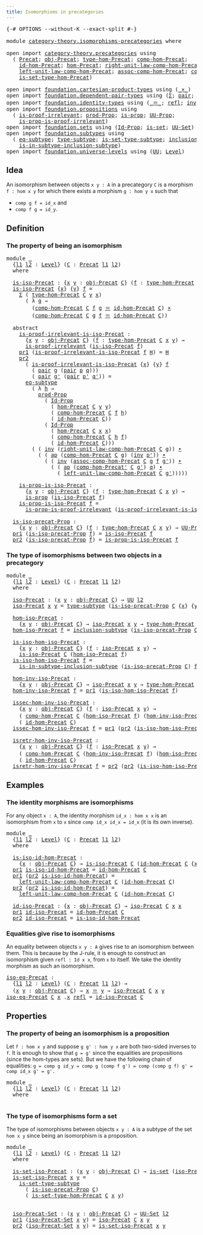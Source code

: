 ```yaml
---
title: Isomorphisms in precategories
---
```


<pre class="Agda"><a id="55" class="Symbol">{-#</a> <a id="59" class="Keyword">OPTIONS</a> <a id="67" class="Pragma">--without-K</a> <a id="79" class="Pragma">--exact-split</a> <a id="93" class="Symbol">#-}</a>

<a id="98" class="Keyword">module</a> <a id="105" href="category-theory.isomorphisms-precategories.html" class="Module">category-theory.isomorphisms-precategories</a> <a id="148" class="Keyword">where</a>

<a id="155" class="Keyword">open</a> <a id="160" class="Keyword">import</a> <a id="167" href="category-theory.precategories.html" class="Module">category-theory.precategories</a> <a id="197" class="Keyword">using</a>
  <a id="205" class="Symbol">(</a> <a id="207" href="category-theory.precategories.html#2237" class="Function">Precat</a><a id="213" class="Symbol">;</a> <a id="215" href="category-theory.precategories.html#2550" class="Function">obj-Precat</a><a id="225" class="Symbol">;</a> <a id="227" href="category-theory.precategories.html#2669" class="Function">type-hom-Precat</a><a id="242" class="Symbol">;</a> <a id="244" href="category-theory.precategories.html#3051" class="Function">comp-hom-Precat</a><a id="259" class="Symbol">;</a>
    <a id="265" href="category-theory.precategories.html#3826" class="Function">id-hom-Precat</a><a id="278" class="Symbol">;</a> <a id="280" href="category-theory.precategories.html#2595" class="Function">hom-Precat</a><a id="290" class="Symbol">;</a> <a id="292" href="category-theory.precategories.html#4116" class="Function">right-unit-law-comp-hom-Precat</a><a id="322" class="Symbol">;</a>
    <a id="328" href="category-theory.precategories.html#3929" class="Function">left-unit-law-comp-hom-Precat</a><a id="357" class="Symbol">;</a> <a id="359" href="category-theory.precategories.html#3376" class="Function">assoc-comp-hom-Precat</a><a id="380" class="Symbol">;</a> <a id="382" href="category-theory.precategories.html#3218" class="Function">comp-hom-Precat&#39;</a><a id="398" class="Symbol">;</a>
    <a id="404" href="category-theory.precategories.html#2767" class="Function">is-set-type-hom-Precat</a><a id="426" class="Symbol">)</a>
    
<a id="433" class="Keyword">open</a> <a id="438" class="Keyword">import</a> <a id="445" href="foundation.cartesian-product-types.html" class="Module">foundation.cartesian-product-types</a> <a id="480" class="Keyword">using</a> <a id="486" class="Symbol">(</a><a id="487" href="foundation-core.cartesian-product-types.html#590" class="Function Operator">_×_</a><a id="490" class="Symbol">)</a>
<a id="492" class="Keyword">open</a> <a id="497" class="Keyword">import</a> <a id="504" href="foundation.dependent-pair-types.html" class="Module">foundation.dependent-pair-types</a> <a id="536" class="Keyword">using</a> <a id="542" class="Symbol">(</a><a id="543" href="foundation-core.dependent-pair-types.html#515" class="Record">Σ</a><a id="544" class="Symbol">;</a> <a id="546" href="foundation-core.dependent-pair-types.html#588" class="InductiveConstructor">pair</a><a id="550" class="Symbol">;</a> <a id="552" href="foundation-core.dependent-pair-types.html#605" class="Field">pr1</a><a id="555" class="Symbol">;</a> <a id="557" href="foundation-core.dependent-pair-types.html#617" class="Field">pr2</a><a id="560" class="Symbol">)</a>
<a id="562" class="Keyword">open</a> <a id="567" class="Keyword">import</a> <a id="574" href="foundation.identity-types.html" class="Module">foundation.identity-types</a> <a id="600" class="Keyword">using</a> <a id="606" class="Symbol">(</a><a id="607" href="foundation-core.identity-types.html#1865" class="Function Operator">_＝_</a><a id="610" class="Symbol">;</a> <a id="612" href="foundation-core.identity-types.html#1820" class="InductiveConstructor">refl</a><a id="616" class="Symbol">;</a> <a id="618" href="foundation-core.identity-types.html#2729" class="Function">inv</a><a id="621" class="Symbol">;</a> <a id="623" href="foundation-core.identity-types.html#2425" class="Function Operator">_∙_</a><a id="626" class="Symbol">;</a> <a id="628" href="foundation-core.identity-types.html#4003" class="Function">ap</a><a id="630" class="Symbol">)</a>
<a id="632" class="Keyword">open</a> <a id="637" class="Keyword">import</a> <a id="644" href="foundation.propositions.html" class="Module">foundation.propositions</a> <a id="668" class="Keyword">using</a>
  <a id="676" class="Symbol">(</a> <a id="678" href="foundation-core.propositions.html#2278" class="Function">is-proof-irrelevant</a><a id="697" class="Symbol">;</a> <a id="699" href="foundation-core.propositions.html#5874" class="Function">prod-Prop</a><a id="708" class="Symbol">;</a> <a id="710" href="foundation-core.propositions.html#1309" class="Function">is-prop</a><a id="717" class="Symbol">;</a> <a id="719" href="foundation-core.propositions.html#1393" class="Function">UU-Prop</a><a id="726" class="Symbol">;</a>
    <a id="732" href="foundation-core.propositions.html#3220" class="Function">is-prop-is-proof-irrelevant</a><a id="759" class="Symbol">)</a>
<a id="761" class="Keyword">open</a> <a id="766" class="Keyword">import</a> <a id="773" href="foundation.sets.html" class="Module">foundation.sets</a> <a id="789" class="Keyword">using</a> <a id="795" class="Symbol">(</a><a id="796" href="foundation-core.sets.html#1420" class="Function">Id-Prop</a><a id="803" class="Symbol">;</a> <a id="805" href="foundation-core.sets.html#1113" class="Function">is-set</a><a id="811" class="Symbol">;</a> <a id="813" href="foundation-core.sets.html#1190" class="Function">UU-Set</a><a id="819" class="Symbol">)</a>
<a id="821" class="Keyword">open</a> <a id="826" class="Keyword">import</a> <a id="833" href="foundation.subtypes.html" class="Module">foundation.subtypes</a> <a id="853" class="Keyword">using</a>
  <a id="861" class="Symbol">(</a> <a id="863" href="foundation-core.subtypes.html#3384" class="Function">eq-subtype</a><a id="873" class="Symbol">;</a> <a id="875" href="foundation-core.subtypes.html#2555" class="Function">type-subtype</a><a id="887" class="Symbol">;</a> <a id="889" href="foundation-core.subtypes.html#5281" class="Function">is-set-type-subtype</a><a id="908" class="Symbol">;</a> <a id="910" href="foundation-core.subtypes.html#2621" class="Function">inclusion-subtype</a><a id="927" class="Symbol">;</a>
    <a id="933" href="foundation-core.subtypes.html#2850" class="Function">is-in-subtype-inclusion-subtype</a><a id="964" class="Symbol">)</a>
<a id="966" class="Keyword">open</a> <a id="971" class="Keyword">import</a> <a id="978" href="foundation.universe-levels.html" class="Module">foundation.universe-levels</a> <a id="1005" class="Keyword">using</a> <a id="1011" class="Symbol">(</a><a id="1012" href="foundation-core.universe-levels.html#235" class="Primitive">UU</a><a id="1014" class="Symbol">;</a> <a id="1016" href="Agda.Primitive.html#597" class="Postulate">Level</a><a id="1021" class="Symbol">)</a>
</pre>
## Idea

An isomorphism between objects `x y : A` in a precategory `C` is a morphism `f : hom x y` for which there exists a morphism `g : hom y x` such that
- `comp g f = id_x` and
- `comp f g = id_y`.

## Definition

### The property of being an isomorphism

<pre class="Agda"><a id="1296" class="Keyword">module</a> <a id="1303" href="category-theory.isomorphisms-precategories.html#1303" class="Module">_</a>
  <a id="1307" class="Symbol">{</a><a id="1308" href="category-theory.isomorphisms-precategories.html#1308" class="Bound">l1</a> <a id="1311" href="category-theory.isomorphisms-precategories.html#1311" class="Bound">l2</a> <a id="1314" class="Symbol">:</a> <a id="1316" href="Agda.Primitive.html#597" class="Postulate">Level</a><a id="1321" class="Symbol">}</a> <a id="1323" class="Symbol">(</a><a id="1324" href="category-theory.isomorphisms-precategories.html#1324" class="Bound">C</a> <a id="1326" class="Symbol">:</a> <a id="1328" href="category-theory.precategories.html#2237" class="Function">Precat</a> <a id="1335" href="category-theory.isomorphisms-precategories.html#1308" class="Bound">l1</a> <a id="1338" href="category-theory.isomorphisms-precategories.html#1311" class="Bound">l2</a><a id="1340" class="Symbol">)</a>
  <a id="1344" class="Keyword">where</a>

  <a id="1353" href="category-theory.isomorphisms-precategories.html#1353" class="Function">is-iso-Precat</a> <a id="1367" class="Symbol">:</a> <a id="1369" class="Symbol">{</a><a id="1370" href="category-theory.isomorphisms-precategories.html#1370" class="Bound">x</a> <a id="1372" href="category-theory.isomorphisms-precategories.html#1372" class="Bound">y</a> <a id="1374" class="Symbol">:</a> <a id="1376" href="category-theory.precategories.html#2550" class="Function">obj-Precat</a> <a id="1387" href="category-theory.isomorphisms-precategories.html#1324" class="Bound">C</a><a id="1388" class="Symbol">}</a> <a id="1390" class="Symbol">(</a><a id="1391" href="category-theory.isomorphisms-precategories.html#1391" class="Bound">f</a> <a id="1393" class="Symbol">:</a> <a id="1395" href="category-theory.precategories.html#2669" class="Function">type-hom-Precat</a> <a id="1411" href="category-theory.isomorphisms-precategories.html#1324" class="Bound">C</a> <a id="1413" href="category-theory.isomorphisms-precategories.html#1370" class="Bound">x</a> <a id="1415" href="category-theory.isomorphisms-precategories.html#1372" class="Bound">y</a><a id="1416" class="Symbol">)</a> <a id="1418" class="Symbol">→</a> <a id="1420" href="foundation-core.universe-levels.html#235" class="Primitive">UU</a> <a id="1423" href="category-theory.isomorphisms-precategories.html#1311" class="Bound">l2</a>
  <a id="1428" href="category-theory.isomorphisms-precategories.html#1353" class="Function">is-iso-Precat</a> <a id="1442" class="Symbol">{</a><a id="1443" href="category-theory.isomorphisms-precategories.html#1443" class="Bound">x</a><a id="1444" class="Symbol">}</a> <a id="1446" class="Symbol">{</a><a id="1447" href="category-theory.isomorphisms-precategories.html#1447" class="Bound">y</a><a id="1448" class="Symbol">}</a> <a id="1450" href="category-theory.isomorphisms-precategories.html#1450" class="Bound">f</a> <a id="1452" class="Symbol">=</a>
    <a id="1458" href="foundation-core.dependent-pair-types.html#515" class="Record">Σ</a> <a id="1460" class="Symbol">(</a> <a id="1462" href="category-theory.precategories.html#2669" class="Function">type-hom-Precat</a> <a id="1478" href="category-theory.isomorphisms-precategories.html#1324" class="Bound">C</a> <a id="1480" href="category-theory.isomorphisms-precategories.html#1447" class="Bound">y</a> <a id="1482" href="category-theory.isomorphisms-precategories.html#1443" class="Bound">x</a><a id="1483" class="Symbol">)</a>
      <a id="1491" class="Symbol">(</a> <a id="1493" class="Symbol">λ</a> <a id="1495" href="category-theory.isomorphisms-precategories.html#1495" class="Bound">g</a> <a id="1497" class="Symbol">→</a>
        <a id="1507" class="Symbol">(</a><a id="1508" href="category-theory.precategories.html#3051" class="Function">comp-hom-Precat</a> <a id="1524" href="category-theory.isomorphisms-precategories.html#1324" class="Bound">C</a> <a id="1526" href="category-theory.isomorphisms-precategories.html#1450" class="Bound">f</a> <a id="1528" href="category-theory.isomorphisms-precategories.html#1495" class="Bound">g</a> <a id="1530" href="foundation-core.identity-types.html#1865" class="Function Operator">＝</a> <a id="1532" href="category-theory.precategories.html#3826" class="Function">id-hom-Precat</a> <a id="1546" href="category-theory.isomorphisms-precategories.html#1324" class="Bound">C</a><a id="1547" class="Symbol">)</a> <a id="1549" href="foundation-core.cartesian-product-types.html#590" class="Function Operator">×</a>
        <a id="1559" class="Symbol">(</a><a id="1560" href="category-theory.precategories.html#3051" class="Function">comp-hom-Precat</a> <a id="1576" href="category-theory.isomorphisms-precategories.html#1324" class="Bound">C</a> <a id="1578" href="category-theory.isomorphisms-precategories.html#1495" class="Bound">g</a> <a id="1580" href="category-theory.isomorphisms-precategories.html#1450" class="Bound">f</a> <a id="1582" href="foundation-core.identity-types.html#1865" class="Function Operator">＝</a> <a id="1584" href="category-theory.precategories.html#3826" class="Function">id-hom-Precat</a> <a id="1598" href="category-theory.isomorphisms-precategories.html#1324" class="Bound">C</a><a id="1599" class="Symbol">))</a>

  <a id="1605" class="Keyword">abstract</a>
    <a id="1618" href="category-theory.isomorphisms-precategories.html#1618" class="Function">is-proof-irrelevant-is-iso-Precat</a> <a id="1652" class="Symbol">:</a>
      <a id="1660" class="Symbol">{</a><a id="1661" href="category-theory.isomorphisms-precategories.html#1661" class="Bound">x</a> <a id="1663" href="category-theory.isomorphisms-precategories.html#1663" class="Bound">y</a> <a id="1665" class="Symbol">:</a> <a id="1667" href="category-theory.precategories.html#2550" class="Function">obj-Precat</a> <a id="1678" href="category-theory.isomorphisms-precategories.html#1324" class="Bound">C</a><a id="1679" class="Symbol">}</a> <a id="1681" class="Symbol">(</a><a id="1682" href="category-theory.isomorphisms-precategories.html#1682" class="Bound">f</a> <a id="1684" class="Symbol">:</a> <a id="1686" href="category-theory.precategories.html#2669" class="Function">type-hom-Precat</a> <a id="1702" href="category-theory.isomorphisms-precategories.html#1324" class="Bound">C</a> <a id="1704" href="category-theory.isomorphisms-precategories.html#1661" class="Bound">x</a> <a id="1706" href="category-theory.isomorphisms-precategories.html#1663" class="Bound">y</a><a id="1707" class="Symbol">)</a> <a id="1709" class="Symbol">→</a>
      <a id="1717" href="foundation-core.propositions.html#2278" class="Function">is-proof-irrelevant</a> <a id="1737" class="Symbol">(</a><a id="1738" href="category-theory.isomorphisms-precategories.html#1353" class="Function">is-iso-Precat</a> <a id="1752" href="category-theory.isomorphisms-precategories.html#1682" class="Bound">f</a><a id="1753" class="Symbol">)</a>
    <a id="1759" href="foundation-core.dependent-pair-types.html#605" class="Field">pr1</a> <a id="1763" class="Symbol">(</a><a id="1764" href="category-theory.isomorphisms-precategories.html#1618" class="Function">is-proof-irrelevant-is-iso-Precat</a> <a id="1798" href="category-theory.isomorphisms-precategories.html#1798" class="Bound">f</a> <a id="1800" href="category-theory.isomorphisms-precategories.html#1800" class="Bound">H</a><a id="1801" class="Symbol">)</a> <a id="1803" class="Symbol">=</a> <a id="1805" href="category-theory.isomorphisms-precategories.html#1800" class="Bound">H</a>
    <a id="1811" href="foundation-core.dependent-pair-types.html#617" class="Field">pr2</a>
      <a id="1821" class="Symbol">(</a> <a id="1823" href="category-theory.isomorphisms-precategories.html#1618" class="Function">is-proof-irrelevant-is-iso-Precat</a> <a id="1857" class="Symbol">{</a><a id="1858" href="category-theory.isomorphisms-precategories.html#1858" class="Bound">x</a><a id="1859" class="Symbol">}</a> <a id="1861" class="Symbol">{</a><a id="1862" href="category-theory.isomorphisms-precategories.html#1862" class="Bound">y</a><a id="1863" class="Symbol">}</a> <a id="1865" href="category-theory.isomorphisms-precategories.html#1865" class="Bound">f</a>
        <a id="1875" class="Symbol">(</a> <a id="1877" href="foundation-core.dependent-pair-types.html#588" class="InductiveConstructor">pair</a> <a id="1882" href="category-theory.isomorphisms-precategories.html#1882" class="Bound">g</a> <a id="1884" class="Symbol">(</a><a id="1885" href="foundation-core.dependent-pair-types.html#588" class="InductiveConstructor">pair</a> <a id="1890" href="category-theory.isomorphisms-precategories.html#1890" class="Bound">p</a> <a id="1892" href="category-theory.isomorphisms-precategories.html#1892" class="Bound">q</a><a id="1893" class="Symbol">)))</a>
        <a id="1905" class="Symbol">(</a> <a id="1907" href="foundation-core.dependent-pair-types.html#588" class="InductiveConstructor">pair</a> <a id="1912" href="category-theory.isomorphisms-precategories.html#1912" class="Bound">g&#39;</a> <a id="1915" class="Symbol">(</a><a id="1916" href="foundation-core.dependent-pair-types.html#588" class="InductiveConstructor">pair</a> <a id="1921" href="category-theory.isomorphisms-precategories.html#1921" class="Bound">p&#39;</a> <a id="1924" href="category-theory.isomorphisms-precategories.html#1924" class="Bound">q&#39;</a><a id="1926" class="Symbol">))</a> <a id="1929" class="Symbol">=</a>
      <a id="1937" href="foundation-core.subtypes.html#3384" class="Function">eq-subtype</a>
        <a id="1956" class="Symbol">(</a> <a id="1958" class="Symbol">λ</a> <a id="1960" href="category-theory.isomorphisms-precategories.html#1960" class="Bound">h</a> <a id="1962" class="Symbol">→</a>
          <a id="1974" href="foundation-core.propositions.html#5874" class="Function">prod-Prop</a>
            <a id="1996" class="Symbol">(</a> <a id="1998" href="foundation-core.sets.html#1420" class="Function">Id-Prop</a>
              <a id="2020" class="Symbol">(</a> <a id="2022" href="category-theory.precategories.html#2595" class="Function">hom-Precat</a> <a id="2033" href="category-theory.isomorphisms-precategories.html#1324" class="Bound">C</a> <a id="2035" href="category-theory.isomorphisms-precategories.html#1862" class="Bound">y</a> <a id="2037" href="category-theory.isomorphisms-precategories.html#1862" class="Bound">y</a><a id="2038" class="Symbol">)</a>
              <a id="2054" class="Symbol">(</a> <a id="2056" href="category-theory.precategories.html#3051" class="Function">comp-hom-Precat</a> <a id="2072" href="category-theory.isomorphisms-precategories.html#1324" class="Bound">C</a> <a id="2074" href="category-theory.isomorphisms-precategories.html#1865" class="Bound">f</a> <a id="2076" href="category-theory.isomorphisms-precategories.html#1960" class="Bound">h</a><a id="2077" class="Symbol">)</a>
              <a id="2093" class="Symbol">(</a> <a id="2095" href="category-theory.precategories.html#3826" class="Function">id-hom-Precat</a> <a id="2109" href="category-theory.isomorphisms-precategories.html#1324" class="Bound">C</a><a id="2110" class="Symbol">))</a>
            <a id="2125" class="Symbol">(</a> <a id="2127" href="foundation-core.sets.html#1420" class="Function">Id-Prop</a>
              <a id="2149" class="Symbol">(</a> <a id="2151" href="category-theory.precategories.html#2595" class="Function">hom-Precat</a> <a id="2162" href="category-theory.isomorphisms-precategories.html#1324" class="Bound">C</a> <a id="2164" href="category-theory.isomorphisms-precategories.html#1858" class="Bound">x</a> <a id="2166" href="category-theory.isomorphisms-precategories.html#1858" class="Bound">x</a><a id="2167" class="Symbol">)</a>
              <a id="2183" class="Symbol">(</a> <a id="2185" href="category-theory.precategories.html#3051" class="Function">comp-hom-Precat</a> <a id="2201" href="category-theory.isomorphisms-precategories.html#1324" class="Bound">C</a> <a id="2203" href="category-theory.isomorphisms-precategories.html#1960" class="Bound">h</a> <a id="2205" href="category-theory.isomorphisms-precategories.html#1865" class="Bound">f</a><a id="2206" class="Symbol">)</a>
              <a id="2222" class="Symbol">(</a> <a id="2224" href="category-theory.precategories.html#3826" class="Function">id-hom-Precat</a> <a id="2238" href="category-theory.isomorphisms-precategories.html#1324" class="Bound">C</a><a id="2239" class="Symbol">)))</a>
        <a id="2251" class="Symbol">(</a> <a id="2253" class="Symbol">(</a> <a id="2255" href="foundation-core.identity-types.html#2729" class="Function">inv</a> <a id="2259" class="Symbol">(</a><a id="2260" href="category-theory.precategories.html#4116" class="Function">right-unit-law-comp-hom-Precat</a> <a id="2291" href="category-theory.isomorphisms-precategories.html#1324" class="Bound">C</a> <a id="2293" href="category-theory.isomorphisms-precategories.html#1882" class="Bound">g</a><a id="2294" class="Symbol">))</a> <a id="2297" href="foundation-core.identity-types.html#2425" class="Function Operator">∙</a>
          <a id="2309" class="Symbol">(</a> <a id="2311" class="Symbol">(</a> <a id="2313" href="foundation-core.identity-types.html#4003" class="Function">ap</a> <a id="2316" class="Symbol">(</a><a id="2317" href="category-theory.precategories.html#3051" class="Function">comp-hom-Precat</a> <a id="2333" href="category-theory.isomorphisms-precategories.html#1324" class="Bound">C</a> <a id="2335" href="category-theory.isomorphisms-precategories.html#1882" class="Bound">g</a><a id="2336" class="Symbol">)</a> <a id="2338" class="Symbol">(</a><a id="2339" href="foundation-core.identity-types.html#2729" class="Function">inv</a> <a id="2343" href="category-theory.isomorphisms-precategories.html#1921" class="Bound">p&#39;</a><a id="2345" class="Symbol">))</a> <a id="2348" href="foundation-core.identity-types.html#2425" class="Function Operator">∙</a>
            <a id="2362" class="Symbol">(</a> <a id="2364" class="Symbol">(</a> <a id="2366" href="foundation-core.identity-types.html#2729" class="Function">inv</a> <a id="2370" class="Symbol">(</a><a id="2371" href="category-theory.precategories.html#3376" class="Function">assoc-comp-hom-Precat</a> <a id="2393" href="category-theory.isomorphisms-precategories.html#1324" class="Bound">C</a> <a id="2395" href="category-theory.isomorphisms-precategories.html#1882" class="Bound">g</a> <a id="2397" href="category-theory.isomorphisms-precategories.html#1865" class="Bound">f</a> <a id="2399" href="category-theory.isomorphisms-precategories.html#1912" class="Bound">g&#39;</a><a id="2401" class="Symbol">))</a> <a id="2404" href="foundation-core.identity-types.html#2425" class="Function Operator">∙</a>
              <a id="2420" class="Symbol">(</a> <a id="2422" class="Symbol">(</a> <a id="2424" href="foundation-core.identity-types.html#4003" class="Function">ap</a> <a id="2427" class="Symbol">(</a><a id="2428" href="category-theory.precategories.html#3218" class="Function">comp-hom-Precat&#39;</a> <a id="2445" href="category-theory.isomorphisms-precategories.html#1324" class="Bound">C</a> <a id="2447" href="category-theory.isomorphisms-precategories.html#1912" class="Bound">g&#39;</a><a id="2449" class="Symbol">)</a> <a id="2451" href="category-theory.isomorphisms-precategories.html#1892" class="Bound">q</a><a id="2452" class="Symbol">)</a> <a id="2454" href="foundation-core.identity-types.html#2425" class="Function Operator">∙</a>
                <a id="2472" class="Symbol">(</a> <a id="2474" href="category-theory.precategories.html#3929" class="Function">left-unit-law-comp-hom-Precat</a> <a id="2504" href="category-theory.isomorphisms-precategories.html#1324" class="Bound">C</a> <a id="2506" href="category-theory.isomorphisms-precategories.html#1912" class="Bound">g&#39;</a><a id="2508" class="Symbol">)))))</a>

    <a id="2519" href="category-theory.isomorphisms-precategories.html#2519" class="Function">is-prop-is-iso-Precat</a> <a id="2541" class="Symbol">:</a>
      <a id="2549" class="Symbol">{</a><a id="2550" href="category-theory.isomorphisms-precategories.html#2550" class="Bound">x</a> <a id="2552" href="category-theory.isomorphisms-precategories.html#2552" class="Bound">y</a> <a id="2554" class="Symbol">:</a> <a id="2556" href="category-theory.precategories.html#2550" class="Function">obj-Precat</a> <a id="2567" href="category-theory.isomorphisms-precategories.html#1324" class="Bound">C</a><a id="2568" class="Symbol">}</a> <a id="2570" class="Symbol">(</a><a id="2571" href="category-theory.isomorphisms-precategories.html#2571" class="Bound">f</a> <a id="2573" class="Symbol">:</a> <a id="2575" href="category-theory.precategories.html#2669" class="Function">type-hom-Precat</a> <a id="2591" href="category-theory.isomorphisms-precategories.html#1324" class="Bound">C</a> <a id="2593" href="category-theory.isomorphisms-precategories.html#2550" class="Bound">x</a> <a id="2595" href="category-theory.isomorphisms-precategories.html#2552" class="Bound">y</a><a id="2596" class="Symbol">)</a> <a id="2598" class="Symbol">→</a>
      <a id="2606" href="foundation-core.propositions.html#1309" class="Function">is-prop</a> <a id="2614" class="Symbol">(</a><a id="2615" href="category-theory.isomorphisms-precategories.html#1353" class="Function">is-iso-Precat</a> <a id="2629" href="category-theory.isomorphisms-precategories.html#2571" class="Bound">f</a><a id="2630" class="Symbol">)</a>
    <a id="2636" href="category-theory.isomorphisms-precategories.html#2519" class="Function">is-prop-is-iso-Precat</a> <a id="2658" href="category-theory.isomorphisms-precategories.html#2658" class="Bound">f</a> <a id="2660" class="Symbol">=</a>
      <a id="2668" href="foundation-core.propositions.html#3220" class="Function">is-prop-is-proof-irrelevant</a> <a id="2696" class="Symbol">(</a><a id="2697" href="category-theory.isomorphisms-precategories.html#1618" class="Function">is-proof-irrelevant-is-iso-Precat</a> <a id="2731" href="category-theory.isomorphisms-precategories.html#2658" class="Bound">f</a><a id="2732" class="Symbol">)</a>

  <a id="2737" href="category-theory.isomorphisms-precategories.html#2737" class="Function">is-iso-precat-Prop</a> <a id="2756" class="Symbol">:</a>
    <a id="2762" class="Symbol">{</a><a id="2763" href="category-theory.isomorphisms-precategories.html#2763" class="Bound">x</a> <a id="2765" href="category-theory.isomorphisms-precategories.html#2765" class="Bound">y</a> <a id="2767" class="Symbol">:</a> <a id="2769" href="category-theory.precategories.html#2550" class="Function">obj-Precat</a> <a id="2780" href="category-theory.isomorphisms-precategories.html#1324" class="Bound">C</a><a id="2781" class="Symbol">}</a> <a id="2783" class="Symbol">(</a><a id="2784" href="category-theory.isomorphisms-precategories.html#2784" class="Bound">f</a> <a id="2786" class="Symbol">:</a> <a id="2788" href="category-theory.precategories.html#2669" class="Function">type-hom-Precat</a> <a id="2804" href="category-theory.isomorphisms-precategories.html#1324" class="Bound">C</a> <a id="2806" href="category-theory.isomorphisms-precategories.html#2763" class="Bound">x</a> <a id="2808" href="category-theory.isomorphisms-precategories.html#2765" class="Bound">y</a><a id="2809" class="Symbol">)</a> <a id="2811" class="Symbol">→</a> <a id="2813" href="foundation-core.propositions.html#1393" class="Function">UU-Prop</a> <a id="2821" href="category-theory.isomorphisms-precategories.html#1311" class="Bound">l2</a>
  <a id="2826" href="foundation-core.dependent-pair-types.html#605" class="Field">pr1</a> <a id="2830" class="Symbol">(</a><a id="2831" href="category-theory.isomorphisms-precategories.html#2737" class="Function">is-iso-precat-Prop</a> <a id="2850" href="category-theory.isomorphisms-precategories.html#2850" class="Bound">f</a><a id="2851" class="Symbol">)</a> <a id="2853" class="Symbol">=</a> <a id="2855" href="category-theory.isomorphisms-precategories.html#1353" class="Function">is-iso-Precat</a> <a id="2869" href="category-theory.isomorphisms-precategories.html#2850" class="Bound">f</a>
  <a id="2873" href="foundation-core.dependent-pair-types.html#617" class="Field">pr2</a> <a id="2877" class="Symbol">(</a><a id="2878" href="category-theory.isomorphisms-precategories.html#2737" class="Function">is-iso-precat-Prop</a> <a id="2897" href="category-theory.isomorphisms-precategories.html#2897" class="Bound">f</a><a id="2898" class="Symbol">)</a> <a id="2900" class="Symbol">=</a> <a id="2902" href="category-theory.isomorphisms-precategories.html#2519" class="Function">is-prop-is-iso-Precat</a> <a id="2924" href="category-theory.isomorphisms-precategories.html#2897" class="Bound">f</a>
</pre>
### The type of isomorphisms between two objects in a precategory

<pre class="Agda"><a id="3006" class="Keyword">module</a> <a id="3013" href="category-theory.isomorphisms-precategories.html#3013" class="Module">_</a>
  <a id="3017" class="Symbol">{</a><a id="3018" href="category-theory.isomorphisms-precategories.html#3018" class="Bound">l1</a> <a id="3021" href="category-theory.isomorphisms-precategories.html#3021" class="Bound">l2</a> <a id="3024" class="Symbol">:</a> <a id="3026" href="Agda.Primitive.html#597" class="Postulate">Level</a><a id="3031" class="Symbol">}</a> <a id="3033" class="Symbol">(</a><a id="3034" href="category-theory.isomorphisms-precategories.html#3034" class="Bound">C</a> <a id="3036" class="Symbol">:</a> <a id="3038" href="category-theory.precategories.html#2237" class="Function">Precat</a> <a id="3045" href="category-theory.isomorphisms-precategories.html#3018" class="Bound">l1</a> <a id="3048" href="category-theory.isomorphisms-precategories.html#3021" class="Bound">l2</a><a id="3050" class="Symbol">)</a>
  <a id="3054" class="Keyword">where</a>
  
  <a id="3065" href="category-theory.isomorphisms-precategories.html#3065" class="Function">iso-Precat</a> <a id="3076" class="Symbol">:</a> <a id="3078" class="Symbol">(</a><a id="3079" href="category-theory.isomorphisms-precategories.html#3079" class="Bound">x</a> <a id="3081" href="category-theory.isomorphisms-precategories.html#3081" class="Bound">y</a> <a id="3083" class="Symbol">:</a> <a id="3085" href="category-theory.precategories.html#2550" class="Function">obj-Precat</a> <a id="3096" href="category-theory.isomorphisms-precategories.html#3034" class="Bound">C</a><a id="3097" class="Symbol">)</a> <a id="3099" class="Symbol">→</a> <a id="3101" href="foundation-core.universe-levels.html#235" class="Primitive">UU</a> <a id="3104" href="category-theory.isomorphisms-precategories.html#3021" class="Bound">l2</a>
  <a id="3109" href="category-theory.isomorphisms-precategories.html#3065" class="Function">iso-Precat</a> <a id="3120" href="category-theory.isomorphisms-precategories.html#3120" class="Bound">x</a> <a id="3122" href="category-theory.isomorphisms-precategories.html#3122" class="Bound">y</a> <a id="3124" class="Symbol">=</a> <a id="3126" href="foundation-core.subtypes.html#2555" class="Function">type-subtype</a> <a id="3139" class="Symbol">(</a><a id="3140" href="category-theory.isomorphisms-precategories.html#2737" class="Function">is-iso-precat-Prop</a> <a id="3159" href="category-theory.isomorphisms-precategories.html#3034" class="Bound">C</a> <a id="3161" class="Symbol">{</a><a id="3162" href="category-theory.isomorphisms-precategories.html#3120" class="Bound">x</a><a id="3163" class="Symbol">}</a> <a id="3165" class="Symbol">{</a><a id="3166" href="category-theory.isomorphisms-precategories.html#3122" class="Bound">y</a><a id="3167" class="Symbol">})</a>

  <a id="3173" href="category-theory.isomorphisms-precategories.html#3173" class="Function">hom-iso-Precat</a> <a id="3188" class="Symbol">:</a>
    <a id="3194" class="Symbol">{</a><a id="3195" href="category-theory.isomorphisms-precategories.html#3195" class="Bound">x</a> <a id="3197" href="category-theory.isomorphisms-precategories.html#3197" class="Bound">y</a> <a id="3199" class="Symbol">:</a> <a id="3201" href="category-theory.precategories.html#2550" class="Function">obj-Precat</a> <a id="3212" href="category-theory.isomorphisms-precategories.html#3034" class="Bound">C</a><a id="3213" class="Symbol">}</a> <a id="3215" class="Symbol">→</a> <a id="3217" href="category-theory.isomorphisms-precategories.html#3065" class="Function">iso-Precat</a> <a id="3228" href="category-theory.isomorphisms-precategories.html#3195" class="Bound">x</a> <a id="3230" href="category-theory.isomorphisms-precategories.html#3197" class="Bound">y</a> <a id="3232" class="Symbol">→</a> <a id="3234" href="category-theory.precategories.html#2669" class="Function">type-hom-Precat</a> <a id="3250" href="category-theory.isomorphisms-precategories.html#3034" class="Bound">C</a> <a id="3252" href="category-theory.isomorphisms-precategories.html#3195" class="Bound">x</a> <a id="3254" href="category-theory.isomorphisms-precategories.html#3197" class="Bound">y</a>
  <a id="3258" href="category-theory.isomorphisms-precategories.html#3173" class="Function">hom-iso-Precat</a> <a id="3273" href="category-theory.isomorphisms-precategories.html#3273" class="Bound">f</a> <a id="3275" class="Symbol">=</a> <a id="3277" href="foundation-core.subtypes.html#2621" class="Function">inclusion-subtype</a> <a id="3295" class="Symbol">(</a><a id="3296" href="category-theory.isomorphisms-precategories.html#2737" class="Function">is-iso-precat-Prop</a> <a id="3315" href="category-theory.isomorphisms-precategories.html#3034" class="Bound">C</a><a id="3316" class="Symbol">)</a> <a id="3318" href="category-theory.isomorphisms-precategories.html#3273" class="Bound">f</a>

  <a id="3323" href="category-theory.isomorphisms-precategories.html#3323" class="Function">is-iso-hom-iso-Precat</a> <a id="3345" class="Symbol">:</a>
    <a id="3351" class="Symbol">{</a><a id="3352" href="category-theory.isomorphisms-precategories.html#3352" class="Bound">x</a> <a id="3354" href="category-theory.isomorphisms-precategories.html#3354" class="Bound">y</a> <a id="3356" class="Symbol">:</a> <a id="3358" href="category-theory.precategories.html#2550" class="Function">obj-Precat</a> <a id="3369" href="category-theory.isomorphisms-precategories.html#3034" class="Bound">C</a><a id="3370" class="Symbol">}</a> <a id="3372" class="Symbol">(</a><a id="3373" href="category-theory.isomorphisms-precategories.html#3373" class="Bound">f</a> <a id="3375" class="Symbol">:</a> <a id="3377" href="category-theory.isomorphisms-precategories.html#3065" class="Function">iso-Precat</a> <a id="3388" href="category-theory.isomorphisms-precategories.html#3352" class="Bound">x</a> <a id="3390" href="category-theory.isomorphisms-precategories.html#3354" class="Bound">y</a><a id="3391" class="Symbol">)</a> <a id="3393" class="Symbol">→</a>
    <a id="3399" href="category-theory.isomorphisms-precategories.html#1353" class="Function">is-iso-Precat</a> <a id="3413" href="category-theory.isomorphisms-precategories.html#3034" class="Bound">C</a> <a id="3415" class="Symbol">(</a><a id="3416" href="category-theory.isomorphisms-precategories.html#3173" class="Function">hom-iso-Precat</a> <a id="3431" href="category-theory.isomorphisms-precategories.html#3373" class="Bound">f</a><a id="3432" class="Symbol">)</a>
  <a id="3436" href="category-theory.isomorphisms-precategories.html#3323" class="Function">is-iso-hom-iso-Precat</a> <a id="3458" href="category-theory.isomorphisms-precategories.html#3458" class="Bound">f</a> <a id="3460" class="Symbol">=</a>
    <a id="3466" href="foundation-core.subtypes.html#2850" class="Function">is-in-subtype-inclusion-subtype</a> <a id="3498" class="Symbol">(</a><a id="3499" href="category-theory.isomorphisms-precategories.html#2737" class="Function">is-iso-precat-Prop</a> <a id="3518" href="category-theory.isomorphisms-precategories.html#3034" class="Bound">C</a><a id="3519" class="Symbol">)</a> <a id="3521" href="category-theory.isomorphisms-precategories.html#3458" class="Bound">f</a>

  <a id="3526" href="category-theory.isomorphisms-precategories.html#3526" class="Function">hom-inv-iso-Precat</a> <a id="3545" class="Symbol">:</a>
    <a id="3551" class="Symbol">{</a><a id="3552" href="category-theory.isomorphisms-precategories.html#3552" class="Bound">x</a> <a id="3554" href="category-theory.isomorphisms-precategories.html#3554" class="Bound">y</a> <a id="3556" class="Symbol">:</a> <a id="3558" href="category-theory.precategories.html#2550" class="Function">obj-Precat</a> <a id="3569" href="category-theory.isomorphisms-precategories.html#3034" class="Bound">C</a><a id="3570" class="Symbol">}</a> <a id="3572" class="Symbol">→</a> <a id="3574" href="category-theory.isomorphisms-precategories.html#3065" class="Function">iso-Precat</a> <a id="3585" href="category-theory.isomorphisms-precategories.html#3552" class="Bound">x</a> <a id="3587" href="category-theory.isomorphisms-precategories.html#3554" class="Bound">y</a> <a id="3589" class="Symbol">→</a> <a id="3591" href="category-theory.precategories.html#2669" class="Function">type-hom-Precat</a> <a id="3607" href="category-theory.isomorphisms-precategories.html#3034" class="Bound">C</a> <a id="3609" href="category-theory.isomorphisms-precategories.html#3554" class="Bound">y</a> <a id="3611" href="category-theory.isomorphisms-precategories.html#3552" class="Bound">x</a>
  <a id="3615" href="category-theory.isomorphisms-precategories.html#3526" class="Function">hom-inv-iso-Precat</a> <a id="3634" href="category-theory.isomorphisms-precategories.html#3634" class="Bound">f</a> <a id="3636" class="Symbol">=</a> <a id="3638" href="foundation-core.dependent-pair-types.html#605" class="Field">pr1</a> <a id="3642" class="Symbol">(</a><a id="3643" href="category-theory.isomorphisms-precategories.html#3323" class="Function">is-iso-hom-iso-Precat</a> <a id="3665" href="category-theory.isomorphisms-precategories.html#3634" class="Bound">f</a><a id="3666" class="Symbol">)</a>

  <a id="3671" href="category-theory.isomorphisms-precategories.html#3671" class="Function">issec-hom-inv-iso-Precat</a> <a id="3696" class="Symbol">:</a>
    <a id="3702" class="Symbol">{</a><a id="3703" href="category-theory.isomorphisms-precategories.html#3703" class="Bound">x</a> <a id="3705" href="category-theory.isomorphisms-precategories.html#3705" class="Bound">y</a> <a id="3707" class="Symbol">:</a> <a id="3709" href="category-theory.precategories.html#2550" class="Function">obj-Precat</a> <a id="3720" href="category-theory.isomorphisms-precategories.html#3034" class="Bound">C</a><a id="3721" class="Symbol">}</a> <a id="3723" class="Symbol">(</a><a id="3724" href="category-theory.isomorphisms-precategories.html#3724" class="Bound">f</a> <a id="3726" class="Symbol">:</a> <a id="3728" href="category-theory.isomorphisms-precategories.html#3065" class="Function">iso-Precat</a> <a id="3739" href="category-theory.isomorphisms-precategories.html#3703" class="Bound">x</a> <a id="3741" href="category-theory.isomorphisms-precategories.html#3705" class="Bound">y</a><a id="3742" class="Symbol">)</a> <a id="3744" class="Symbol">→</a>
    <a id="3750" class="Symbol">(</a> <a id="3752" href="category-theory.precategories.html#3051" class="Function">comp-hom-Precat</a> <a id="3768" href="category-theory.isomorphisms-precategories.html#3034" class="Bound">C</a> <a id="3770" class="Symbol">(</a><a id="3771" href="category-theory.isomorphisms-precategories.html#3173" class="Function">hom-iso-Precat</a> <a id="3786" href="category-theory.isomorphisms-precategories.html#3724" class="Bound">f</a><a id="3787" class="Symbol">)</a> <a id="3789" class="Symbol">(</a><a id="3790" href="category-theory.isomorphisms-precategories.html#3526" class="Function">hom-inv-iso-Precat</a> <a id="3809" href="category-theory.isomorphisms-precategories.html#3724" class="Bound">f</a><a id="3810" class="Symbol">))</a> <a id="3813" href="foundation-core.identity-types.html#1865" class="Function Operator">＝</a>
    <a id="3819" class="Symbol">(</a> <a id="3821" href="category-theory.precategories.html#3826" class="Function">id-hom-Precat</a> <a id="3835" href="category-theory.isomorphisms-precategories.html#3034" class="Bound">C</a><a id="3836" class="Symbol">)</a>
  <a id="3840" href="category-theory.isomorphisms-precategories.html#3671" class="Function">issec-hom-inv-iso-Precat</a> <a id="3865" href="category-theory.isomorphisms-precategories.html#3865" class="Bound">f</a> <a id="3867" class="Symbol">=</a> <a id="3869" href="foundation-core.dependent-pair-types.html#605" class="Field">pr1</a> <a id="3873" class="Symbol">(</a><a id="3874" href="foundation-core.dependent-pair-types.html#617" class="Field">pr2</a> <a id="3878" class="Symbol">(</a><a id="3879" href="category-theory.isomorphisms-precategories.html#3323" class="Function">is-iso-hom-iso-Precat</a> <a id="3901" href="category-theory.isomorphisms-precategories.html#3865" class="Bound">f</a><a id="3902" class="Symbol">))</a>

  <a id="3908" href="category-theory.isomorphisms-precategories.html#3908" class="Function">isretr-hom-inv-iso-Precat</a> <a id="3934" class="Symbol">:</a>
    <a id="3940" class="Symbol">{</a><a id="3941" href="category-theory.isomorphisms-precategories.html#3941" class="Bound">x</a> <a id="3943" href="category-theory.isomorphisms-precategories.html#3943" class="Bound">y</a> <a id="3945" class="Symbol">:</a> <a id="3947" href="category-theory.precategories.html#2550" class="Function">obj-Precat</a> <a id="3958" href="category-theory.isomorphisms-precategories.html#3034" class="Bound">C</a><a id="3959" class="Symbol">}</a> <a id="3961" class="Symbol">(</a><a id="3962" href="category-theory.isomorphisms-precategories.html#3962" class="Bound">f</a> <a id="3964" class="Symbol">:</a> <a id="3966" href="category-theory.isomorphisms-precategories.html#3065" class="Function">iso-Precat</a> <a id="3977" href="category-theory.isomorphisms-precategories.html#3941" class="Bound">x</a> <a id="3979" href="category-theory.isomorphisms-precategories.html#3943" class="Bound">y</a><a id="3980" class="Symbol">)</a> <a id="3982" class="Symbol">→</a>
    <a id="3988" class="Symbol">(</a> <a id="3990" href="category-theory.precategories.html#3051" class="Function">comp-hom-Precat</a> <a id="4006" href="category-theory.isomorphisms-precategories.html#3034" class="Bound">C</a> <a id="4008" class="Symbol">(</a><a id="4009" href="category-theory.isomorphisms-precategories.html#3526" class="Function">hom-inv-iso-Precat</a> <a id="4028" href="category-theory.isomorphisms-precategories.html#3962" class="Bound">f</a><a id="4029" class="Symbol">)</a> <a id="4031" class="Symbol">(</a><a id="4032" href="category-theory.isomorphisms-precategories.html#3173" class="Function">hom-iso-Precat</a> <a id="4047" href="category-theory.isomorphisms-precategories.html#3962" class="Bound">f</a><a id="4048" class="Symbol">))</a> <a id="4051" href="foundation-core.identity-types.html#1865" class="Function Operator">＝</a>
    <a id="4057" class="Symbol">(</a> <a id="4059" href="category-theory.precategories.html#3826" class="Function">id-hom-Precat</a> <a id="4073" href="category-theory.isomorphisms-precategories.html#3034" class="Bound">C</a><a id="4074" class="Symbol">)</a>
  <a id="4078" href="category-theory.isomorphisms-precategories.html#3908" class="Function">isretr-hom-inv-iso-Precat</a> <a id="4104" href="category-theory.isomorphisms-precategories.html#4104" class="Bound">f</a> <a id="4106" class="Symbol">=</a> <a id="4108" href="foundation-core.dependent-pair-types.html#617" class="Field">pr2</a> <a id="4112" class="Symbol">(</a><a id="4113" href="foundation-core.dependent-pair-types.html#617" class="Field">pr2</a> <a id="4117" class="Symbol">(</a><a id="4118" href="category-theory.isomorphisms-precategories.html#3323" class="Function">is-iso-hom-iso-Precat</a> <a id="4140" href="category-theory.isomorphisms-precategories.html#4104" class="Bound">f</a><a id="4141" class="Symbol">))</a>
</pre>
## Examples

### The identity morphisms are isomorphisms

For any object `x : A`, the identity morphism `id_x : hom x x` is an isomorphism from `x` to `x` since `comp id_x id_x = id_x` (it is its own inverse).

<pre class="Agda"><a id="4368" class="Keyword">module</a> <a id="4375" href="category-theory.isomorphisms-precategories.html#4375" class="Module">_</a>
  <a id="4379" class="Symbol">{</a><a id="4380" href="category-theory.isomorphisms-precategories.html#4380" class="Bound">l1</a> <a id="4383" href="category-theory.isomorphisms-precategories.html#4383" class="Bound">l2</a> <a id="4386" class="Symbol">:</a> <a id="4388" href="Agda.Primitive.html#597" class="Postulate">Level</a><a id="4393" class="Symbol">}</a> <a id="4395" class="Symbol">(</a><a id="4396" href="category-theory.isomorphisms-precategories.html#4396" class="Bound">C</a> <a id="4398" class="Symbol">:</a> <a id="4400" href="category-theory.precategories.html#2237" class="Function">Precat</a> <a id="4407" href="category-theory.isomorphisms-precategories.html#4380" class="Bound">l1</a> <a id="4410" href="category-theory.isomorphisms-precategories.html#4383" class="Bound">l2</a><a id="4412" class="Symbol">)</a>
  <a id="4416" class="Keyword">where</a>

  <a id="4425" href="category-theory.isomorphisms-precategories.html#4425" class="Function">is-iso-id-hom-Precat</a> <a id="4446" class="Symbol">:</a>
    <a id="4452" class="Symbol">{</a><a id="4453" href="category-theory.isomorphisms-precategories.html#4453" class="Bound">x</a> <a id="4455" class="Symbol">:</a> <a id="4457" href="category-theory.precategories.html#2550" class="Function">obj-Precat</a> <a id="4468" href="category-theory.isomorphisms-precategories.html#4396" class="Bound">C</a><a id="4469" class="Symbol">}</a> <a id="4471" class="Symbol">→</a> <a id="4473" href="category-theory.isomorphisms-precategories.html#1353" class="Function">is-iso-Precat</a> <a id="4487" href="category-theory.isomorphisms-precategories.html#4396" class="Bound">C</a> <a id="4489" class="Symbol">(</a><a id="4490" href="category-theory.precategories.html#3826" class="Function">id-hom-Precat</a> <a id="4504" href="category-theory.isomorphisms-precategories.html#4396" class="Bound">C</a> <a id="4506" class="Symbol">{</a><a id="4507" href="category-theory.isomorphisms-precategories.html#4453" class="Bound">x</a><a id="4508" class="Symbol">})</a>
  <a id="4513" href="foundation-core.dependent-pair-types.html#605" class="Field">pr1</a> <a id="4517" href="category-theory.isomorphisms-precategories.html#4425" class="Function">is-iso-id-hom-Precat</a> <a id="4538" class="Symbol">=</a> <a id="4540" href="category-theory.precategories.html#3826" class="Function">id-hom-Precat</a> <a id="4554" href="category-theory.isomorphisms-precategories.html#4396" class="Bound">C</a>
  <a id="4558" href="foundation-core.dependent-pair-types.html#605" class="Field">pr1</a> <a id="4562" class="Symbol">(</a><a id="4563" href="foundation-core.dependent-pair-types.html#617" class="Field">pr2</a> <a id="4567" href="category-theory.isomorphisms-precategories.html#4425" class="Function">is-iso-id-hom-Precat</a><a id="4587" class="Symbol">)</a> <a id="4589" class="Symbol">=</a>
    <a id="4595" href="category-theory.precategories.html#3929" class="Function">left-unit-law-comp-hom-Precat</a> <a id="4625" href="category-theory.isomorphisms-precategories.html#4396" class="Bound">C</a> <a id="4627" class="Symbol">(</a><a id="4628" href="category-theory.precategories.html#3826" class="Function">id-hom-Precat</a> <a id="4642" href="category-theory.isomorphisms-precategories.html#4396" class="Bound">C</a><a id="4643" class="Symbol">)</a>
  <a id="4647" href="foundation-core.dependent-pair-types.html#617" class="Field">pr2</a> <a id="4651" class="Symbol">(</a><a id="4652" href="foundation-core.dependent-pair-types.html#617" class="Field">pr2</a> <a id="4656" href="category-theory.isomorphisms-precategories.html#4425" class="Function">is-iso-id-hom-Precat</a><a id="4676" class="Symbol">)</a> <a id="4678" class="Symbol">=</a>
    <a id="4684" href="category-theory.precategories.html#3929" class="Function">left-unit-law-comp-hom-Precat</a> <a id="4714" href="category-theory.isomorphisms-precategories.html#4396" class="Bound">C</a> <a id="4716" class="Symbol">(</a><a id="4717" href="category-theory.precategories.html#3826" class="Function">id-hom-Precat</a> <a id="4731" href="category-theory.isomorphisms-precategories.html#4396" class="Bound">C</a><a id="4732" class="Symbol">)</a>

  <a id="4737" href="category-theory.isomorphisms-precategories.html#4737" class="Function">id-iso-Precat</a> <a id="4751" class="Symbol">:</a> <a id="4753" class="Symbol">{</a><a id="4754" href="category-theory.isomorphisms-precategories.html#4754" class="Bound">x</a> <a id="4756" class="Symbol">:</a> <a id="4758" href="category-theory.precategories.html#2550" class="Function">obj-Precat</a> <a id="4769" href="category-theory.isomorphisms-precategories.html#4396" class="Bound">C</a><a id="4770" class="Symbol">}</a> <a id="4772" class="Symbol">→</a> <a id="4774" href="category-theory.isomorphisms-precategories.html#3065" class="Function">iso-Precat</a> <a id="4785" href="category-theory.isomorphisms-precategories.html#4396" class="Bound">C</a> <a id="4787" href="category-theory.isomorphisms-precategories.html#4754" class="Bound">x</a> <a id="4789" href="category-theory.isomorphisms-precategories.html#4754" class="Bound">x</a>
  <a id="4793" href="foundation-core.dependent-pair-types.html#605" class="Field">pr1</a> <a id="4797" href="category-theory.isomorphisms-precategories.html#4737" class="Function">id-iso-Precat</a> <a id="4811" class="Symbol">=</a> <a id="4813" href="category-theory.precategories.html#3826" class="Function">id-hom-Precat</a> <a id="4827" href="category-theory.isomorphisms-precategories.html#4396" class="Bound">C</a>
  <a id="4831" href="foundation-core.dependent-pair-types.html#617" class="Field">pr2</a> <a id="4835" href="category-theory.isomorphisms-precategories.html#4737" class="Function">id-iso-Precat</a> <a id="4849" class="Symbol">=</a> <a id="4851" href="category-theory.isomorphisms-precategories.html#4425" class="Function">is-iso-id-hom-Precat</a>
</pre>
### Equalities give rise to isomorphisms

An equality between objects `x y : A` gives rise to an isomorphism between them. This is because by the J-rule, it is enough to construct an isomorphism given `refl : Id x x`, from `x` to itself. We take the identity morphism as such an isomorphism.

<pre class="Agda"><a id="iso-eq-Precat"></a><a id="5178" href="category-theory.isomorphisms-precategories.html#5178" class="Function">iso-eq-Precat</a> <a id="5192" class="Symbol">:</a>
  <a id="5196" class="Symbol">{</a><a id="5197" href="category-theory.isomorphisms-precategories.html#5197" class="Bound">l1</a> <a id="5200" href="category-theory.isomorphisms-precategories.html#5200" class="Bound">l2</a> <a id="5203" class="Symbol">:</a> <a id="5205" href="Agda.Primitive.html#597" class="Postulate">Level</a><a id="5210" class="Symbol">}</a> <a id="5212" class="Symbol">(</a><a id="5213" href="category-theory.isomorphisms-precategories.html#5213" class="Bound">C</a> <a id="5215" class="Symbol">:</a> <a id="5217" href="category-theory.precategories.html#2237" class="Function">Precat</a> <a id="5224" href="category-theory.isomorphisms-precategories.html#5197" class="Bound">l1</a> <a id="5227" href="category-theory.isomorphisms-precategories.html#5200" class="Bound">l2</a><a id="5229" class="Symbol">)</a> <a id="5231" class="Symbol">→</a>
  <a id="5235" class="Symbol">(</a><a id="5236" href="category-theory.isomorphisms-precategories.html#5236" class="Bound">x</a> <a id="5238" href="category-theory.isomorphisms-precategories.html#5238" class="Bound">y</a> <a id="5240" class="Symbol">:</a> <a id="5242" href="category-theory.precategories.html#2550" class="Function">obj-Precat</a> <a id="5253" href="category-theory.isomorphisms-precategories.html#5213" class="Bound">C</a><a id="5254" class="Symbol">)</a> <a id="5256" class="Symbol">→</a> <a id="5258" href="category-theory.isomorphisms-precategories.html#5236" class="Bound">x</a> <a id="5260" href="foundation-core.identity-types.html#1865" class="Function Operator">＝</a> <a id="5262" href="category-theory.isomorphisms-precategories.html#5238" class="Bound">y</a> <a id="5264" class="Symbol">→</a> <a id="5266" href="category-theory.isomorphisms-precategories.html#3065" class="Function">iso-Precat</a> <a id="5277" href="category-theory.isomorphisms-precategories.html#5213" class="Bound">C</a> <a id="5279" href="category-theory.isomorphisms-precategories.html#5236" class="Bound">x</a> <a id="5281" href="category-theory.isomorphisms-precategories.html#5238" class="Bound">y</a>
<a id="5283" href="category-theory.isomorphisms-precategories.html#5178" class="Function">iso-eq-Precat</a> <a id="5297" href="category-theory.isomorphisms-precategories.html#5297" class="Bound">C</a> <a id="5299" href="category-theory.isomorphisms-precategories.html#5299" class="Bound">x</a> <a id="5301" class="DottedPattern Symbol">.</a><a id="5302" href="category-theory.isomorphisms-precategories.html#5299" class="DottedPattern Bound">x</a> <a id="5304" href="foundation-core.identity-types.html#1820" class="InductiveConstructor">refl</a> <a id="5309" class="Symbol">=</a> <a id="5311" href="category-theory.isomorphisms-precategories.html#4737" class="Function">id-iso-Precat</a> <a id="5325" href="category-theory.isomorphisms-precategories.html#5297" class="Bound">C</a>
</pre>
## Properties

### The property of being an isomorphism is a proposition

Let `f : hom x y` and suppose `g g' : hom y x` are both two-sided inverses to `f`. It is enough to show that `g = g'` since the equalities are propositions (since the hom-types are sets). But we have the following chain of equalities:
`g = comp g id_y
   = comp g (comp f g')
   = comp (comp g f) g'
   = comp id_x g'
   = g'.`

<pre class="Agda"><a id="5743" class="Keyword">module</a> <a id="5750" href="category-theory.isomorphisms-precategories.html#5750" class="Module">_</a>
  <a id="5754" class="Symbol">{</a><a id="5755" href="category-theory.isomorphisms-precategories.html#5755" class="Bound">l1</a> <a id="5758" href="category-theory.isomorphisms-precategories.html#5758" class="Bound">l2</a> <a id="5761" class="Symbol">:</a> <a id="5763" href="Agda.Primitive.html#597" class="Postulate">Level</a><a id="5768" class="Symbol">}</a> <a id="5770" class="Symbol">(</a><a id="5771" href="category-theory.isomorphisms-precategories.html#5771" class="Bound">C</a> <a id="5773" class="Symbol">:</a> <a id="5775" href="category-theory.precategories.html#2237" class="Function">Precat</a> <a id="5782" href="category-theory.isomorphisms-precategories.html#5755" class="Bound">l1</a> <a id="5785" href="category-theory.isomorphisms-precategories.html#5758" class="Bound">l2</a><a id="5787" class="Symbol">)</a>
  <a id="5791" class="Keyword">where</a>

</pre>
### The type of isomorphisms form a set

The type of isomorphisms between objects `x y : A` is a subtype of the set `hom x y` since being an isomorphism is a proposition.

<pre class="Agda"><a id="5983" class="Keyword">module</a> <a id="5990" href="category-theory.isomorphisms-precategories.html#5990" class="Module">_</a>
  <a id="5994" class="Symbol">{</a><a id="5995" href="category-theory.isomorphisms-precategories.html#5995" class="Bound">l1</a> <a id="5998" href="category-theory.isomorphisms-precategories.html#5998" class="Bound">l2</a> <a id="6001" class="Symbol">:</a> <a id="6003" href="Agda.Primitive.html#597" class="Postulate">Level</a><a id="6008" class="Symbol">}</a> <a id="6010" class="Symbol">(</a><a id="6011" href="category-theory.isomorphisms-precategories.html#6011" class="Bound">C</a> <a id="6013" class="Symbol">:</a> <a id="6015" href="category-theory.precategories.html#2237" class="Function">Precat</a> <a id="6022" href="category-theory.isomorphisms-precategories.html#5995" class="Bound">l1</a> <a id="6025" href="category-theory.isomorphisms-precategories.html#5998" class="Bound">l2</a><a id="6027" class="Symbol">)</a>
  <a id="6031" class="Keyword">where</a>

  <a id="6040" href="category-theory.isomorphisms-precategories.html#6040" class="Function">is-set-iso-Precat</a> <a id="6058" class="Symbol">:</a> <a id="6060" class="Symbol">(</a><a id="6061" href="category-theory.isomorphisms-precategories.html#6061" class="Bound">x</a> <a id="6063" href="category-theory.isomorphisms-precategories.html#6063" class="Bound">y</a> <a id="6065" class="Symbol">:</a> <a id="6067" href="category-theory.precategories.html#2550" class="Function">obj-Precat</a> <a id="6078" href="category-theory.isomorphisms-precategories.html#6011" class="Bound">C</a><a id="6079" class="Symbol">)</a> <a id="6081" class="Symbol">→</a> <a id="6083" href="foundation-core.sets.html#1113" class="Function">is-set</a> <a id="6090" class="Symbol">(</a><a id="6091" href="category-theory.isomorphisms-precategories.html#3065" class="Function">iso-Precat</a> <a id="6102" href="category-theory.isomorphisms-precategories.html#6011" class="Bound">C</a> <a id="6104" href="category-theory.isomorphisms-precategories.html#6061" class="Bound">x</a> <a id="6106" href="category-theory.isomorphisms-precategories.html#6063" class="Bound">y</a><a id="6107" class="Symbol">)</a>
  <a id="6111" href="category-theory.isomorphisms-precategories.html#6040" class="Function">is-set-iso-Precat</a> <a id="6129" href="category-theory.isomorphisms-precategories.html#6129" class="Bound">x</a> <a id="6131" href="category-theory.isomorphisms-precategories.html#6131" class="Bound">y</a> <a id="6133" class="Symbol">=</a>
    <a id="6139" href="foundation-core.subtypes.html#5281" class="Function">is-set-type-subtype</a>
      <a id="6165" class="Symbol">(</a> <a id="6167" href="category-theory.isomorphisms-precategories.html#2737" class="Function">is-iso-precat-Prop</a> <a id="6186" href="category-theory.isomorphisms-precategories.html#6011" class="Bound">C</a><a id="6187" class="Symbol">)</a>
      <a id="6195" class="Symbol">(</a> <a id="6197" href="category-theory.precategories.html#2767" class="Function">is-set-type-hom-Precat</a> <a id="6220" href="category-theory.isomorphisms-precategories.html#6011" class="Bound">C</a> <a id="6222" href="category-theory.isomorphisms-precategories.html#6129" class="Bound">x</a> <a id="6224" href="category-theory.isomorphisms-precategories.html#6131" class="Bound">y</a><a id="6225" class="Symbol">)</a>
      

  <a id="6237" href="category-theory.isomorphisms-precategories.html#6237" class="Function">iso-Precat-Set</a> <a id="6252" class="Symbol">:</a> <a id="6254" class="Symbol">(</a><a id="6255" href="category-theory.isomorphisms-precategories.html#6255" class="Bound">x</a> <a id="6257" href="category-theory.isomorphisms-precategories.html#6257" class="Bound">y</a> <a id="6259" class="Symbol">:</a> <a id="6261" href="category-theory.precategories.html#2550" class="Function">obj-Precat</a> <a id="6272" href="category-theory.isomorphisms-precategories.html#6011" class="Bound">C</a><a id="6273" class="Symbol">)</a> <a id="6275" class="Symbol">→</a> <a id="6277" href="foundation-core.sets.html#1190" class="Function">UU-Set</a> <a id="6284" href="category-theory.isomorphisms-precategories.html#5998" class="Bound">l2</a>
  <a id="6289" href="foundation-core.dependent-pair-types.html#605" class="Field">pr1</a> <a id="6293" class="Symbol">(</a><a id="6294" href="category-theory.isomorphisms-precategories.html#6237" class="Function">iso-Precat-Set</a> <a id="6309" href="category-theory.isomorphisms-precategories.html#6309" class="Bound">x</a> <a id="6311" href="category-theory.isomorphisms-precategories.html#6311" class="Bound">y</a><a id="6312" class="Symbol">)</a> <a id="6314" class="Symbol">=</a> <a id="6316" href="category-theory.isomorphisms-precategories.html#3065" class="Function">iso-Precat</a> <a id="6327" href="category-theory.isomorphisms-precategories.html#6011" class="Bound">C</a> <a id="6329" href="category-theory.isomorphisms-precategories.html#6309" class="Bound">x</a> <a id="6331" href="category-theory.isomorphisms-precategories.html#6311" class="Bound">y</a>
  <a id="6335" href="foundation-core.dependent-pair-types.html#617" class="Field">pr2</a> <a id="6339" class="Symbol">(</a><a id="6340" href="category-theory.isomorphisms-precategories.html#6237" class="Function">iso-Precat-Set</a> <a id="6355" href="category-theory.isomorphisms-precategories.html#6355" class="Bound">x</a> <a id="6357" href="category-theory.isomorphisms-precategories.html#6357" class="Bound">y</a><a id="6358" class="Symbol">)</a> <a id="6360" class="Symbol">=</a> <a id="6362" href="category-theory.isomorphisms-precategories.html#6040" class="Function">is-set-iso-Precat</a> <a id="6380" href="category-theory.isomorphisms-precategories.html#6355" class="Bound">x</a> <a id="6382" href="category-theory.isomorphisms-precategories.html#6357" class="Bound">y</a>
</pre>